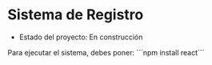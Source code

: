 <h1> Sistema de Registro </h1>

- Estado del proyecto: En construcción

Para ejecutar el sistema, debes poner: 
´´´npm install react´´´
